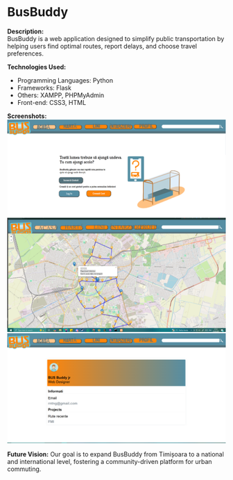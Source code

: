 # BusBuddy

**Description:**  
BusBuddy is a web application designed to simplify public transportation by helping users find optimal routes, report delays, and choose travel preferences.

**Technologies Used:**
- Programming Languages: Python
- Frameworks: Flask
- Others: XAMPP, PHPMyAdmin
- Front-end: CSS3, HTML


**Screenshots:**
![Screenshot](https://github.com/CozminaScorobete/BussBudyPersonal/blob/main/home.PNG)
![Screenshot](https://github.com/CozminaScorobete/BussBudyPersonal/blob/main/map.PNG)
![Screenshot](https://github.com/CozminaScorobete/BussBudyPersonal/blob/main/profile.PNG)

**Future Vision:**
Our goal is to expand BusBuddy from Timișoara to a national and international level, fostering a community-driven platform for urban commuting.

